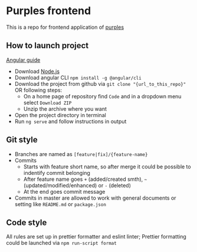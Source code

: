 # Purples frontend
This is a repo for frontend application of [purples](https://github.com/purples-web)

## How to launch project
[Angular guide](https://angular.io/start/start-deployment)
- Download [Node.js](https://nodejs.org/en)
- Download angular CLI `npm install -g @angular/cli`
- Download the project from github via `git clone "{url_to_this_repo}"` OR following steps:
    - On a home page of repository find `Code` and in a dropdown menu select `Download ZIP`
    - Unzip the archive where you want
- Open the project directory in terminal
- Run `ng serve` and follow instructions in output

## Git style
- Branches are named as `[feature|fix]/{feature-name}`
- Commits
    - Starts with feature short name, so after merge it could be possible to indentify commit belonging
    - After feature name goes `+` (added/created smth), `~` (updated/modified/enhanced) or `-` (deleted)
    - At the end goes commit message
- Commits in master are allowed to work with general documents or setting like `README.md` or `package.json`

## Code style
All rules are set up in prettier formatter and eslint linter; Prettier formatting could be launched via `npm run-script format`
